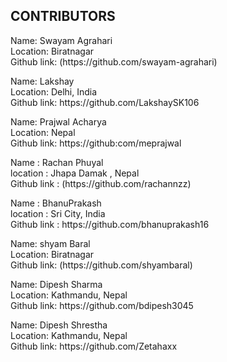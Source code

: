 <h2 align="left">CONTRIBUTORS</h2>



<p>Name: Swayam Agrahari <br>
Location: Biratnagar <br>
Github link: (https://github.com/swayam-agrahari)</p>


<p>Name: Lakshay <br>
Location: Delhi, India <br>
Github link:  https://github.com/LakshaySK106</p>


<p>Name: Prajwal Acharya <br>
Location: Nepal <br>
Github link:  https://github:com/meprajwal</p>


<p>Name : Rachan Phuyal <br>
location : Jhapa Damak , Nepal <br>
Github link : (https://github.com/rachannzz)</p>


<p>Name : BhanuPrakash <br>
location : Sri City, India <br>
Github link : https://github.com/bhanuprakash16</p>


<p>Name: shyam Baral <br>
Location: Biratnagar <br>
Github link: (https://github.com/shyambaral)</p>


<p>Name: Dipesh Sharma <br>
Location: Kathmandu, Nepal <br>
Github link:  https://github.com/bdipesh3045</p>

<p>Name: Dipesh Shrestha <br>
Location: Kathmandu, Nepal <br>
Github link:  https://github.com/Zetahaxx</p>

